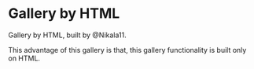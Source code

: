 # Gallery by HTML

<p>Gallery by HTML, built by @Nikala11.</p>
<p>This advantage of this gallery is that, this gallery functionality is built only on HTML.</p>
